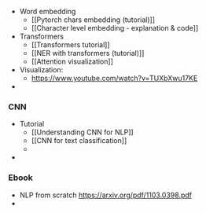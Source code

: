 - Word embedding
	- [[Pytorch chars embedding (tutorial)]]
	- [[Character level embedding - explanation & code]]
- Transformers
	- [[Transformers tutorial]]
	- [[NER with transformers (tutorial)]]
	- [[Attention visualization]]
- Visualization:
	- https://www.youtube.com/watch?v=TUXbXwu17KE
-
### CNN
- Tutorial
	- [[Understanding CNN for NLP]]
	- [[CNN for text classification]]
	-
-
### Ebook
- NLP from scratch https://arxiv.org/pdf/1103.0398.pdf
-